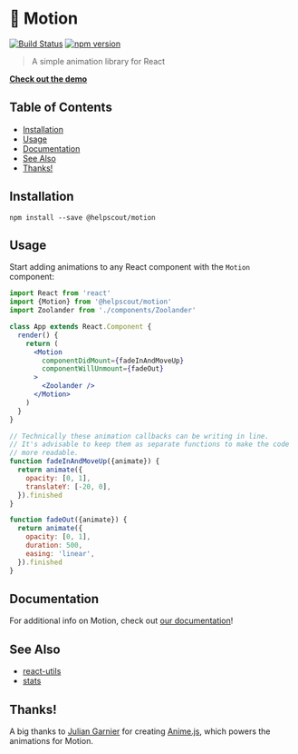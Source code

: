 # 💫 Motion

[![Build Status](https://travis-ci.org/helpscout/motion.svg?branch=master)](https://travis-ci.org/helpscout/motion)
[![npm version](https://badge.fury.io/js/%40helpscout%2Fmotion.svg)](https://badge.fury.io/js/%40helpscout%2Fmotion)

> A simple animation library for React

**[Check out the demo](https://helpscout-motion.netlify.com/)**

## Table of Contents

<!-- START doctoc generated TOC please keep comment here to allow auto update -->
<!-- DON'T EDIT THIS SECTION, INSTEAD RE-RUN doctoc TO UPDATE -->

- [Installation](#installation)
- [Usage](#usage)
- [Documentation](#documentation)
- [See Also](#see-also)
- [Thanks!](#thanks)

<!-- END doctoc generated TOC please keep comment here to allow auto update -->

## Installation

```
npm install --save @helpscout/motion
```

## Usage

Start adding animations to any React component with the `Motion` component:

```jsx
import React from 'react'
import {Motion} from '@helpscout/motion'
import Zoolander from './components/Zoolander'

class App extends React.Component {
  render() {
    return (
      <Motion
        componentDidMount={fadeInAndMoveUp}
        componentWillUnmount={fadeOut}
      >
        <Zoolander />
      </Motion>
    )
  }
}

// Technically these animation callbacks can be writing in line.
// It's advisable to keep them as separate functions to make the code
// more readable.
function fadeInAndMoveUp({animate}) {
  return animate({
    opacity: [0, 1],
    translateY: [-20, 0],
  }).finished
}

function fadeOut({animate}) {
  return animate({
    opacity: [0, 1],
    duration: 500,
    easing: 'linear',
  }).finished
}
```

## Documentation

For additional info on Motion, check out [our documentation](./docs)!

## See Also

- [react-utils](https://github.com/helpscout/react-utils)
- [stats](https://github.com/helpscout/stats)

## Thanks!

A big thanks to [Julian Garnier](https://github.com/juliangarnier) for creating [Anime.js](https://github.com/juliangarnier/anime), which powers the animations for Motion.
